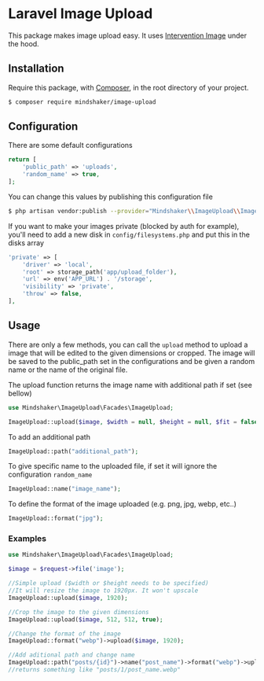 # Laravel Image Upload

This package makes image upload easy. It uses [Intervention Image](https://image.intervention.io/v3) under the hood. 

## Installation
Require this package, with [Composer](https://getcomposer.org), in the root directory of your project.

```bash
$ composer require mindshaker/image-upload
```

## Configuration
There are some default configurations

```php
return [
    'public_path' => 'uploads',
    'random_name' => true,
];
```

You can change this values by publishing this configuration file

```bash
$ php artisan vendor:publish --provider="Mindshaker\\ImageUpload\\ImageUploadServiceProvider"
```

If you want to make your images private (blocked by auth for example), you'll need to add a new disk in `config/filesystems.php` and put this in the disks array
```php
'private' => [
    'driver' => 'local',
    'root' => storage_path('app/upload_folder'),
    'url' => env('APP_URL') . '/storage',
    'visibility' => 'private',
    'throw' => false,
],
```

## Usage
There are only a few methods, you can call the `upload` method to upload a image that will be edited to the given dimensions or cropped. The image will be saved to the public_path set in the configurations and be given a random name or the name of the original file. 

The upload function returns the image name with additional path if set (see bellow)

```php
use Mindshaker\ImageUpload\Facades\ImageUpload;

ImageUpload::upload($image, $width = null, $height = null, $fit = false, $private = false);
```

To add an additional path
```php
ImageUpload::path("additional_path");
```

To give specific name to the uploaded file, if set it will ignore the configuration `random_name`

```php
ImageUpload::name("image_name");
```

To define the format of the image uploaded (e.g. png, jpg, webp, etc..)

```php
ImageUpload::format("jpg");
```

### Examples

```php
use Mindshaker\ImageUpload\Facades\ImageUpload;

$image = $request->file('image');

//Simple upload ($width or $height needs to be specified)
//It will resize the image to 1920px. It won't upscale
ImageUpload::upload($image, 1920);

//Crop the image to the given dimensions
ImageUpload::upload($image, 512, 512, true);

//Change the format of the image
ImageUpload::format("webp")->upload($image, 1920);

//Add aditional path and change name
ImageUpload::path("posts/{id}")->name("post_name")->format("webp")->upload($image, 1920, null);
//returns something like "posts/1/post_name.webp"
```